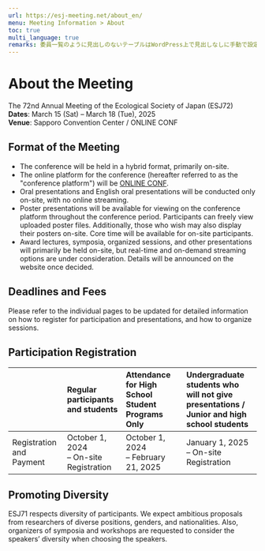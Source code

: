 ```yaml
---
url: https://esj-meeting.net/about_en/
menu: Meeting Information > About
toc: true
multi_language: true
remarks: 委員一覧のように見出しのないテーブルはWordPress上で見出しなしに手動で設定。
---
```


# About the Meeting

The 72nd Annual Meeting of the Ecological Society of Japan (ESJ72)\
**Dates**: March 15 (Sat) – March 18 (Tue), 2025\
**Venue**: Sapporo Convention Center / ONLINE CONF

## Format of the Meeting

- The conference will be held in a hybrid format, primarily on-site.
- The online platform for the conference (hereafter referred to as the "conference platform") will be [ONLINE CONF](https://gakkai.online/).
- Oral presentations and English oral presentations will be conducted only on-site, with no online streaming.
- Poster presentations will be available for viewing on the conference platform throughout the conference period. Participants can freely view uploaded poster files. Additionally, those who wish may also display their posters on-site. Core time will be available for on-site participants.
- Award lectures, symposia, organized sessions, and other presentations will primarily be held on-site, but real-time and on-demand streaming options are under consideration. Details will be announced on the website once decided.

## Deadlines and Fees

Please refer to the individual pages to be updated for detailed information on how to register for participation and presentations, and how to organize sessions.

## Participation Registration

|| Regular participants and students| Attendance for High School Student Programs Only | Undergraduate students who will not give presentations / <br>Junior and high school students   |
| :------------------- | :----------------- | :------------------- | :----------------- |
| Registration and Payment | October 1, 2024 <br>– On-site Registration                                                                                            | October 1, 2024 <br>– February 21, 2025                        | January 1, 2025 <br>– On-site Registration |

## Promoting Diversity

ESJ71 respects diversity of participants. We expect ambitious proposals from researchers of diverse positions, genders, and nationalities. Also, organizers of symposia and workshops are requested to consider the speakers’ diversity when choosing the speakers.